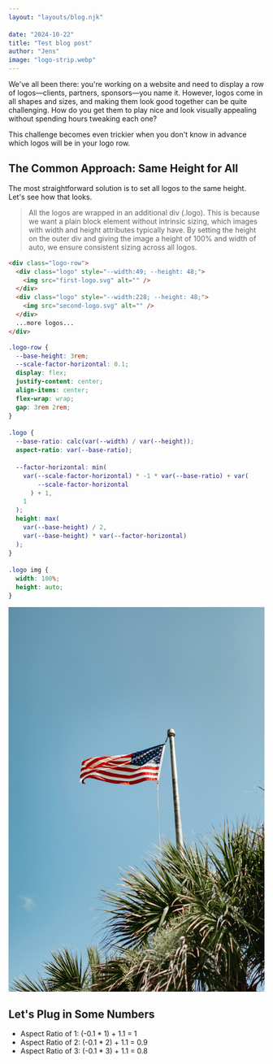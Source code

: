 ```yaml
---
layout: "layouts/blog.njk"

date: "2024-10-22"
title: "Test blog post"
author: "Jens"
image: "logo-strip.webp"
---
```


We've all been there: you're working on a website and need to display a row of logos—clients, partners, sponsors—you name it. However, logos come in all shapes and sizes, and making them look good together can be quite challenging. How do you get them to play nice and look visually appealing without spending hours tweaking each one?

This challenge becomes even trickier when you don't know in advance which logos will be in your logo row.

## The Common Approach: Same Height for All

The most straightforward solution is to set all logos to the same height. Let's see how that looks.

> All the logos are wrapped in an additional div (.logo). This is because we want a plain block element without intrinsic sizing, which images with width and height attributes typically have. By setting the height on the outer div and giving the image a height of 100% and width of auto, we ensure consistent sizing across all logos.

```html
<div class="logo-row">
  <div class="logo" style="--width:49; --height: 48;">
    <img src="first-logo.svg" alt="" />
  </div>
  <div class="logo" style="--width:228; --height: 48;">
    <img src="second-logo.svg" alt="" />
  </div>
  ...more logos...
</div>
```

```scss
.logo-row {
  --base-height: 3rem;
  --scale-factor-horizontal: 0.1;
  display: flex;
  justify-content: center;
  align-items: center;
  flex-wrap: wrap;
  gap: 3rem 2rem;
}

.logo {
  --base-ratio: calc(var(--width) / var(--height));
  aspect-ratio: var(--base-ratio);

  --factor-horizontal: min(
    var(--scale-factor-horizontal) * -1 * var(--base-ratio) + var(
        --scale-factor-horizontal
      ) + 1,
    1
  );
  height: max(
    var(--base-height) / 2,
    var(--base-height) * var(--factor-horizontal)
  );
}

.logo img {
  width: 100%;
  height: auto;
}
```

![Random image](../../assets/images/blog/america.jpg)

## Let's Plug in Some Numbers

- Aspect Ratio of 1: (-0.1 \* 1) + 1.1 = 1
- Aspect Ratio of 2: (-0.1 \* 2) + 1.1 = 0.9
- Aspect Ratio of 3: (-0.1 \* 3) + 1.1 = 0.8
